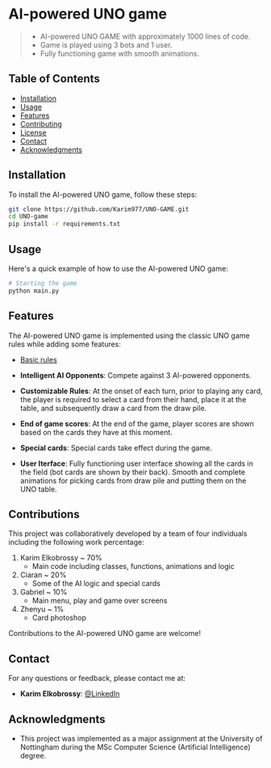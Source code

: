 
# AI-powered UNO game

> * AI-powered UNO GAME with approximately 1000 lines of code.
> * Game is played using 3 bots and 1 user.
> * Fully functioning game with smooth animations.

## Table of Contents

- [Installation](#installation)
- [Usage](#usage)
- [Features](#features)
- [Contributing](#contributing)
- [License](#license)
- [Contact](#contact)
- [Acknowledgments](#acknowledgments)

## Installation

To install the AI-powered UNO game, follow these steps:

```bash
git clone https://github.com/Karim977/UNO-GAME.git
cd UNO-game
pip install -r requirements.txt
```

## Usage

Here's a quick example of how to use the AI-powered UNO game:

```bash
# Starting the game
python main.py
```

## Features

The AI-powered UNO game is implemented using the classic UNO game rules while adding some features:
- [Basic rules](https://www.unorules.org/)

- **Intelligent AI Opponents**: Compete against 3 AI-powered opponents.
- **Customizable Rules**: At the onset of each turn, prior to playing any card, the player is required to select a card from their hand, place it at the table, and subsequently draw a card from the draw pile.
- **End of game scores**: At the end of the game, player scores are shown based on the cards they have at this moment.
- **Special cards**: Special cards take effect during the game.
- **User Iterface**: Fully functioning user interface showing all the cards in the field (bot cards are shown by their back). Smooth and complete animations for picking cards from draw pile and putting them on the UNO table.


## Contributions
This project was collaboratively developed by a team of four individuals including the following work percentage:
1) Karim Elkobrossy ~ 70%
    - Main code including classes, functions, animations and logic
2) Ciaran ~ 20%
    - Some of the AI logic and special cards
3) Gabriel ~ 10%
    - Main menu, play and game over screens
4) Zhenyu ~ 1%
    - Card photoshop

Contributions to the AI-powered UNO game are welcome!

## Contact

For any questions or feedback, please contact me at:

- **Karim Elkobrossy**: [@LinkedIn](https://www.linkedin.com/in/karim-elkobrossy)

## Acknowledgments

- This project was implemented as a major assignment at the University of Nottingham during the MSc Computer Science (Artificial Intelligence) degree.
